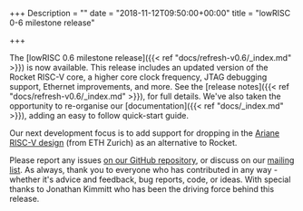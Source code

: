 +++
Description = ""
date = "2018-11-12T09:50:00+00:00"
title = "lowRISC 0-6 milestone release"

+++

The [lowRISC 0.6 milestone release]({{< ref "docs/refresh-v0.6/_index.md" >}})
is now available. This release includes an updated version of the Rocket 
RISC-V core, a higher core clock frequency, JTAG debugging support, Ethernet 
improvements, and more. See the [release notes]({{< ref 
"docs/refresh-v0.6/_index.md" >}}), for full details. We've also taken the 
opportunity to re-organise our [documentation]({{< ref "docs/_index.md" >}}), 
adding an easy to follow quick-start guide.

Our next development focus is to add support for dropping in the [Ariane 
RISC-V design](https://github.com/pulp-platform/ariane) (from ETH Zurich) as 
an alternative to Rocket.

Please report any issues [on our GitHub
repository](https://github.com/lowRISC/lowrisc-chip), or discuss on our
[mailing 
list](http://listmaster.pepperfish.net/cgi-bin/mailman/listinfo/lowrisc-dev-lists.lowrisc.org). 
As always, thank you to everyone who has contributed in any way - whether it's 
advice and feedback, bug reports, code, or ideas. With special thanks to Jonathan 
Kimmitt who has been the driving force behind this release.
